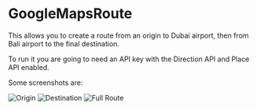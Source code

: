 # GoogleMapsRoute
This allows you to create a route from an origin to Dubai airport, then from Bali airport to the final destination.


To run it you are going to need an API key with the Direction API and Place API enabled.

Some screenshots are:

![Origin](https://github.com/jiahaoliuliu/GoogleMapsRoute/screenshots/Origin.png)
![Destination](https://github.com/jiahaoliuliu/GoogleMapsRoute/screenshots/Destination.png)
![Full Route](https://github.com/jiahaoliuliu/GoogleMapsRoute/screenshots/FullRoute.png)
